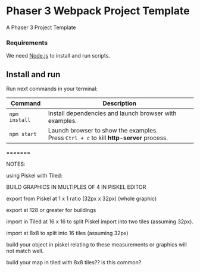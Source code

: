 # Phaser 3 Webpack Project Template

A Phaser 3 Project Template

### Requirements

We need [Node.js](https://nodejs.org) to install and run scripts.

## Install and run

Run next commands in your terminal:

| Command | Description |
|---------|-------------|
| `npm install` | Install dependencies and launch browser with examples.|
| `npm start` | Launch browser to show the examples. <br> Press `Ctrl + c` to kill **http-server** process. |
=======

NOTES:

using Piskel with Tiled:

BUILD GRAPHICS IN MULTIPLES OF 4 IN PISKEL EDITOR

export from Piskel at 1 x 1 ratio (32px x 32px) (whole graphic)

export at 128 or greater for buildings 

import in Tiled at 16 x 16 to split Piskel import into two tiles (assuming 32px).

import at 8x8 to split into 16 tiles (assuming 32px)

build your object in piskel relating to these measurements or graphics will not match well.

build your map in tiled with 8x8 tiles?? is this common?

